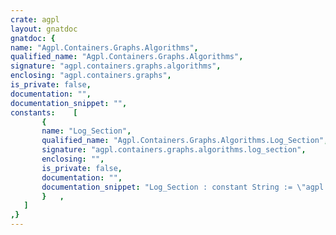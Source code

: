```yaml
---
crate: agpl
layout: gnatdoc
gnatdoc: {
name: "Agpl.Containers.Graphs.Algorithms",
qualified_name: "Agpl.Containers.Graphs.Algorithms",
signature: "agpl.containers.graphs.algorithms",
enclosing: "agpl.containers.graphs",
is_private: false,
documentation: "",
documentation_snippet: "",
constants:    [
       {
       name: "Log_Section",
       qualified_name: "Agpl.Containers.Graphs.Algorithms.Log_Section",
       signature: "agpl.containers.graphs.algorithms.log_section",
       enclosing: "",
       is_private: false,
       documentation: "",
       documentation_snippet: "Log_Section : constant String := \"agpl.containers.graphs.algorithms\";",
       }   ,
   ]
,}
---
```


